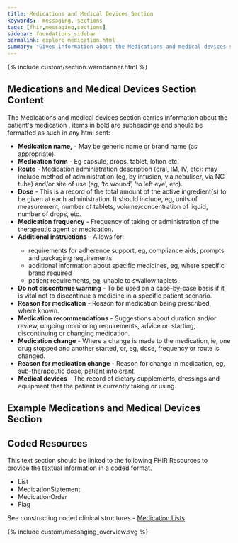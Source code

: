 ```yaml
---
title: Medications and Medical Devices Section
keywords:  messaging, sections
tags: [fhir,messaging,sections]
sidebar: foundations_sidebar
permalink: explore_medication.html
summary: "Gives information about the Medications and medical devices section"
---
```


{% include custom/section.warnbanner.html %}

## Medications and Medical Devices Section Content ##
The Medications and medical devices section carries information about the patient's medication , items in bold are subheadings and should be formatted as such in any html sent:

<ul><li><b>Medication name,</b> - May be generic name or brand name (as appropriate).</li>
<li><b>Medication form</b> - Eg capsule, drops, tablet, lotion etc.</li>
<li><b>Route</b> - Medication administration description (oral, IM, IV, etc): may include method of administration (eg, by infusion, via nebuliser, via NG tube) and/or site of use (eg, ‘to wound’, ‘to left eye’, etc).</li>
<li><b>Dose</b> - This is a record of the total amount of the active ingredient(s) to be given at each administration. It should include, eg, units of measurement, number of tablets, volume/concentration of liquid, number of drops, etc.</li>
<li><b>Medication frequency</b> - Frequency of taking or administration of the therapeutic agent or medication.</li>
<li><b>Additional instructions</b> - Allows for:</li>
<ul><li>requirements for adherence support, eg, compliance aids, prompts and packaging requirements</li>
<li>additional information about specific medicines, eg, where specific brand required</li>
<li>patient requirements, eg, unable to swallow tablets.</li></ul>
<li><b>Do not discontinue warning</b> - To be used on a case-by-case basis if it is vital not to discontinue a medicine in a specific patient scenario.</li>
<li><b>Reason for medication</b> - Reason for medication being prescribed, where known.</li>
<li><b>Medication recommendations</b> - Suggestions about duration and/or review, ongoing monitoring requirements, advice on starting, discontinuing or changing medication.</li>
<li><b>Medication change</b> - Where a change is made to the medication, ie, one drug stopped and another started, or, eg, dose, frequency or route is changed.</li>
<li><b>Reason for medication change</b> - Reason for change in medication, eg, sub-therapeutic dose, patient intolerant.</li>
<li><b>Medical devices</b> - The record of dietary supplements, dressings and equipment that the patient is currently taking or using.</li></ul>


## Example Medications and Medical Devices Section ##

<script src="https://gist.github.com/IOPS-DEV/0a5596bdf4ab2c880eacb409e44c09df.js"></script>

## Coded Resources ##

This text section should be linked to the following FHIR Resources to provide the textual information in a coded format.

- List
- MedicationStatement
- MedicationOrder
- Flag
 
See constructing coded clinical structures - [Medication Lists](build_medication_lists.html)


{% include custom/messaging_overview.svg %}








